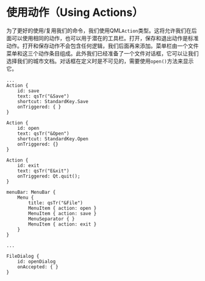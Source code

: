 # 使用动作（Using Actions）

为了更好的使用/复用我们的命令，我们使用QML```Action```类型。这将允许我们在后面可以使用相同的动作，也可以用于潜在的工具栏。打开，保存和退出动作是标准动作。打开和保存动作不会包含任何逻辑，我们后面再来添加。菜单栏由一个文件菜单和这三个动作条目组成。此外我们已经准备了一个文件对话框，它可以让我们选择我们的城市文档。对话框在定义时是不可见的，需要使用```open()```方法来显示它。

```
...
Action {
    id: save
    text: qsTr("&Save")
    shortcut: StandardKey.Save
    onTriggered: { }
}

Action {
    id: open
    text: qsTr("&Open")
    shortcut: StandardKey.Open
    onTriggered: {}
}

Action {
    id: exit
    text: qsTr("E&xit")
    onTriggered: Qt.quit();
}

menuBar: MenuBar {
    Menu {
        title: qsTr("&File")
        MenuItem { action: open }
        MenuItem { action: save }
        MenuSeparator { }
        MenuItem { action: exit }
    }
}

...

FileDialog {
    id: openDialog
    onAccepted: { }
}
```

